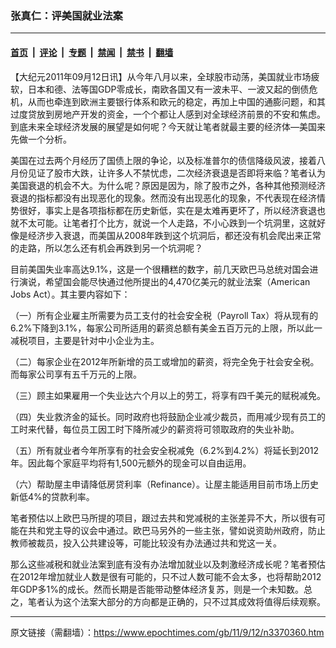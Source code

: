 ### 张真仁：评美国就业法案

---

#### [首页](../../../..?n3370360) &nbsp;|&nbsp; [评论](../../../../../epoch-comment?n3370360) &nbsp;|&nbsp; [专题](../../../../../epoch-special?n3370360) &nbsp;|&nbsp; [禁闻](../../../../../epoch-news?n3370360) &nbsp;|&nbsp; [禁书](../../../../../books?n3370360) &nbsp;|&nbsp; [翻墙](https://github.com/gfw-breaker/nogfw/blob/master/README.md?n3370360)


<div class="post_content" id="artbody" itemprop="articleBody">
 <!-- article content begin -->
 <p>
  【大纪元2011年09月12日讯】从今年八月以来，全球股市动荡，美国就业市场疲软，日本和德、法等国GDP零成长，南欧各国又有一波未平、一波又起的倒债危机，从而也牵连到欧洲主要银行体系和欧元的稳定，再加上中国的通膨问题，和其过度贷放到房地产开发的资金，一个个都让人感到对全球经济前景的不安和焦虑。到底未来全球经济发展的展望是如何呢？今天就让笔者就最主要的经济体—美国来先做一个分析。
 </p>
 <p>
  美国在过去两个月经历了国债上限的争论，以及标准普尔的债信降级风波，接着八月份见证了股市大跌，让许多人不禁忧虑，二次经济衰退是否即将来临？笔者认为美国衰退的机会不大。为什么呢？原因是因为，除了股市之外，各种其他预测经济衰退的指标都没有出现恶化的现象。然而没有出现恶化的现象，不代表现在经济情势很好，事实上是各项指标都在历史新低，实在是太难再更坏了，所以经济衰退也就不太可能。让笔者打个比方，就说一个人走路，不小心跌到一个坑洞里，这就好像是经济步入衰退，而美国从2008年跌到这个坑洞后，都还没有机会爬出来正常的走路，所以怎么还有机会再跌到另一个坑洞呢？
 </p>
 <p>
  目前美国失业率高达9.1%，这是一个很糟糕的数字，前几天欧巴马总统对国会进行演说，希望国会能尽快通过他所提出的4,470亿美元的就业法案（American Jobs Act）。其主要内容如下：
 </p>
 <p>
  （一）所有企业雇主所需要为员工支付的社会安全税（Payroll Tax）将从现有的6.2%下降到3.1%，每家公司所适用的薪资总额有美金五百万元的上限，所以此一减税项目，主要是针对中小企业为主。
 </p>
 <p>
  （二）每家企业在2012年所新增的员工或增加的薪资，将完全免于社会安全税。而每家公司享有五千万元的上限。
 </p>
 <p>
  （三）顾主如果雇用一个失业达六个月以上的劳工，将享有四千美元的赋税减免。
 </p>
 <p>
  （四）失业救济金的延长。同时政府也将鼓励企业减少裁员，而用减少现有员工的工时来代替，每位员工因工时下降所减少的薪资将可领取政府的失业补助。
 </p>
 <p>
  （五）所有就业者今年所享有的社会安全税减免（6.2%到4.2%）将延长到2012年。因此每个家庭平均将有1,500元额外的现金可以自由运用。
 </p>
 <p>
  （六）帮助屋主申请降低房贷利率（Refinance）。让屋主能适用目前市场上历史新低4%的贷款利率。
 </p>
 <p>
  笔者预估以上欧巴马所提的项目，跟过去共和党减税的主张差异不大，所以很有可能在共和党主导的议会中通过。欧巴马另外的一些主张，譬如说资助州政府，防止教师被裁员，投入公共建设等，可能比较没有办法通过共和党这一关。
 </p>
 <p>
  那么这些减税和就业法案到底有没有办法增加就业以及刺激经济成长呢？笔者预估在2012年增加就业人数是很有可能的，只不过人数可能不会太多，也将帮助2012年GDP多1%的成长。然而长期是否能带动整体经济复苏，则是一个未知数。总之，笔者认为这个法案大部分的方向都是正确的，只不过其成效将值得后续观察。
 </p>
 <!-- article content end -->
 <div id="below_article_ad">
 </div>
</div>


---

原文链接（需翻墙）：https://www.epochtimes.com/gb/11/9/12/n3370360.htm